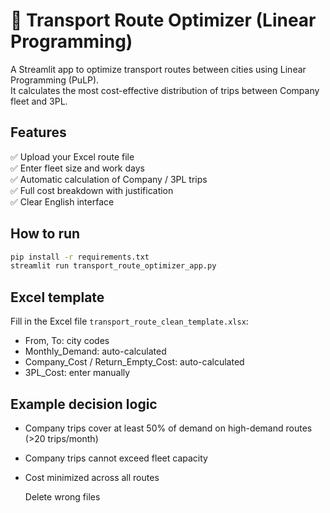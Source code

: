 
# 🚛 Transport Route Optimizer (Linear Programming)

A Streamlit app to optimize transport routes between cities using Linear Programming (PuLP).  
It calculates the most cost-effective distribution of trips between Company fleet and 3PL.

## Features
✅ Upload your Excel route file  
✅ Enter fleet size and work days  
✅ Automatic calculation of Company / 3PL trips  
✅ Full cost breakdown with justification  
✅ Clear English interface  

## How to run
```bash
pip install -r requirements.txt
streamlit run transport_route_optimizer_app.py
```

## Excel template
Fill in the Excel file `transport_route_clean_template.xlsx`:
- From, To: city codes
- Monthly_Demand: auto-calculated
- Company_Cost / Return_Empty_Cost: auto-calculated
- 3PL_Cost: enter manually

## Example decision logic
- Company trips cover at least 50% of demand on high-demand routes (>20 trips/month)
- Company trips cannot exceed fleet capacity
- Cost minimized across all routes

  Delete wrong files

